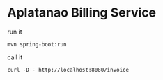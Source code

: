 # Aplatanao Billing Service

run it

    mvn spring-boot:run

call it

    curl -D - http://localhost:8080/invoice


